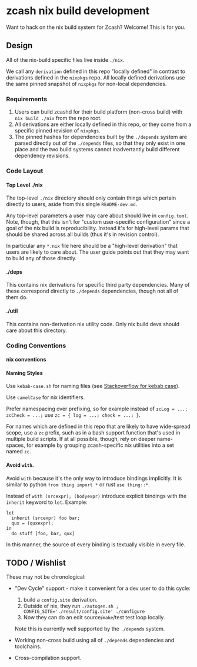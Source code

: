 # zcash nix build development

Want to hack on the nix build system for Zcash? Welcome! This is for you.

## Design

All of the nix-build specific files live inside `./nix`.

We call any `derivation` defined in this repo "locally defined" in contrast to derivations defined in the `nixpkgs` repo. All locally defined derivations use the same pinned snapshot of `nixpkgs` for non-local dependencies.

### Requirements

1. Users can build zcashd for their build platform (non-cross build) with `nix build ./nix` from the repo root.
2. All derivations are either locally defined in this repo, or they come from a specific pinned revision of `nixpkgs`.
3. The pinned hashes for dependencies built by the `./depends` system are parsed directly out of the `./depends` files, so that they only exist in one place and the two build systems cannot inadvertantly build different dependency revisions.

### Code Layout

#### Top Level ./nix

The top-level `./nix` directory should only contain things which pertain directly to users, aside from this single `README-dev.md`.

Any top-level parameters a user may care about should live in `config.toml`. Note, though, that this isn't for "custom user-specific configuration" since a goal of the nix build is reproducibility. Instead it's for high-level params that should be shared across all builds (thus it's in revision control).

In particular any `*.nix` file here should be a "high-level derivation" that users are likely to care about. The user guide points out that they may want to build any of those directly.

#### ./deps

This contains nix derivations for specific third party dependencies. Many of these correspond directly to `./depends` dependencies, though not all of them do.

#### ./util

This contains non-derivation nix utility code. Only nix build devs should care about this directory.

### Coding Conventions

#### nix conventions

#### Naming Styles

Use `kebab-case.sh` for naming files (see [Stackoverflow for kebab case](https://stackoverflow.com/a/17820138)).

Use `camelCase` for nix identifiers.

Prefer namespacing over prefixing, so for example instead of `zcLog = ...; zcCheck = ...;` use `zc = { log = ...; check = ...; }`.

For names which are defined in this repo that are likely to have wide-spread scope, use a `zc` prefix, such as in a bash support function that's used in multiple build scripts. If at all possible, though, rely on deeper name-spaces, for example by grouping zcash-specific nix utilities into a set named `zc`.

#### Avoid `with`.

Avoid `with` because it's the only way to introduce bindings implicitly. It is similar to python `from thing import *` or rust `use thing::*`.

Instead of `with (srcexpr); (bodyexpr)` introduce explicit bindings with the `inherit` keyword to `let`. Example:

```
let
  inherit (srcexpr) foo bar;
  qux = (quxexpr);
in
  do_stuff [foo, bar, qux]
```

In this manner, the source of every binding is textually visible in every file.

## TODO / Wishlist

These may not be chronological:

- "Dev Cycle" support - make it convenient for a dev user to do this cycle:

  1. build a `config.site` derivation.
  2. Outside of nix, they run `./autogen.sh ; CONFIG_SITE='./result/config.site' ./configure`
  3. Now they can do an edit source/`make`/test test loop locally.

  Note this is currently well supported by the `./depends` system.
- Working non-cross build using all of `./depends` dependencies and toolchains.
- Cross-compilation support.
